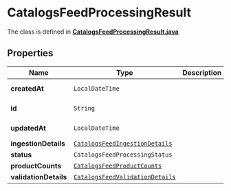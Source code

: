 

# CatalogsFeedProcessingResult

The class is defined in **[CatalogsFeedProcessingResult.java](../../src/main/java/org/openapitools/model/CatalogsFeedProcessingResult.java)**

## Properties

Name | Type | Description | Notes
------------ | ------------- | ------------- | -------------
**createdAt** | `LocalDateTime` |  |  [optional property]
**id** | `String` |  |  [optional property]
**updatedAt** | `LocalDateTime` |  |  [optional property]
**ingestionDetails** | [`CatalogsFeedIngestionDetails`](CatalogsFeedIngestionDetails.md) |  | 
**status** | `CatalogsFeedProcessingStatus` |  | 
**productCounts** | [`CatalogsFeedProductCounts`](CatalogsFeedProductCounts.md) |  | 
**validationDetails** | [`CatalogsFeedValidationDetails`](CatalogsFeedValidationDetails.md) |  | 









